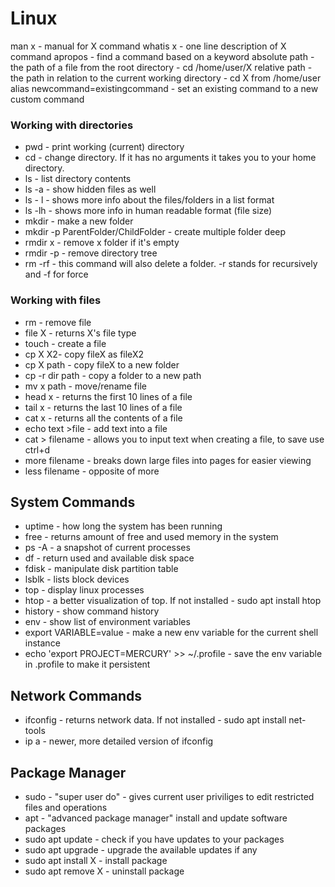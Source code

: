 # Linux

man x - manual for X command
whatis x - one line description of X command
apropos - find a command based on a keyword
absolute path - the path of a file from the root directory - cd /home/user/X
relative path - the path in relation to the current working directory - cd X from /home/user
alias newcommand=existingcommand - set an existing command to a new custom command

### Working with directories
- pwd - print working (current) directory
- cd - change directory. If it has no arguments it takes you to your home directory. 
- ls - list directory contents
- ls -a - show hidden files as well
- ls - l - shows more info about the files/folders in a list format
- ls -lh - shows more info in human readable format (file size)
- mkdir - make a new folder
- mkdir -p ParentFolder/ChildFolder - create multiple folder deep
- rmdir x - remove x folder if it's empty
- rmdir -p - remove directory tree
- rm -rf - this command will also delete a folder. -r stands for recursively and -f for force 


### Working with files
- rm - remove file
- file X - returns X's file type
- touch - create a file
- cp X X2- copy fileX as fileX2
- cp X path - copy fileX to a new folder
- cp -r dir path - copy a folder to a new path
- mv x path - move/rename file
- head x - returns the first 10 lines of a file
- tail x - returns the last 10 lines of a file
- cat x - returns all the contents of a file
- echo text >file - add text into a file
- cat > filename - allows you to input text when creating a file, to save use ctrl+d
- more filename - breaks down large files into pages for easier viewing
- less filename - opposite of more


## System Commands
- uptime - how long the system has been running
- free - returns amount of free and used memory in the system
- ps -A - a snapshot of current processes 
- df - return used and available disk space
- fdisk - manipulate disk partition table
- lsblk - lists block devices
- top - display linux processes
- htop - a better visualization of top. If not installed - sudo apt install htop
- history - show command history
- env - show list of environment variables
- export VARIABLE=value - make a new env variable for the current shell instance
- echo 'export PROJECT=MERCURY' >> ~/.profile - save the env variable in .profile to make it persistent


## Network Commands
- ifconfig - returns network data. If not installed - sudo apt install net-tools
- ip a - newer, more detailed version of ifconfig

## Package Manager
- sudo - "super user do" - gives current user priviliges to edit restricted files and operations
- apt - "advanced package manager" install and update software packages
- sudo apt update - check if you have updates to your packages
- sudo apt upgrade - upgrade the available updates if any
- sudo apt install X - install package
- sudo apt remove X - uninstall package
